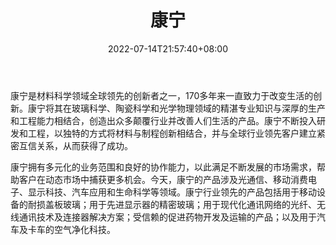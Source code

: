 ﻿---
weight: 
title: "康宁"
description: "在材料科学领域，康宁是当今世界的创新领导者。历经170年的风雨，康宁凭借自己在特殊玻璃、陶瓷和光物理领域的精湛专业知识开发出众多改变人类生活的产品。"
date: 2022-07-14T21:57:40+08:00
lastmod: 2022-07-14T16:45:40+08:00
draft: false
authors: ["june"]
featuredImage: "543.jpg"
link: "https://www.corning.com/cn/zh.html"
tags: ["康宁","先进制造"]
categories: ["navigation"]
navigation: ["先进制造"]
lightgallery: true
toc: true
pinned: false
recommend: false
recommend1: false
---
康宁是材料科学领域全球领先的创新者之一，170多年来一直致力于改变生活的创新。康宁将其在玻璃科学、陶瓷科学和光学物理领域的精湛专业知识与深厚的生产和工程能力相结合，创造出众多颠覆行业并改善人们生活的产品。康宁不断投入研发和工程，以独特的方式将材料与制程创新相结合，并与全球行业领先客户建立紧密互信关系，从而获得了成功。

康宁拥有多元化的业务范围和良好的协作能力，以此满足不断发展的市场需求，帮助客户在动态市场中捕获更多机会。今天，康宁的产品涉及光通信、移动消费电子、显示科技、汽车应用和生命科学等领域。康宁行业领先的产品包括用于移动设备的耐损盖板玻璃；用于先进显示器的精密玻璃；用于现代化通讯网络的光纤、无线通讯技术及连接器解决方案；受信赖的促进药物开发及运输的产品；以及用于汽车及卡车的空气净化科技。
